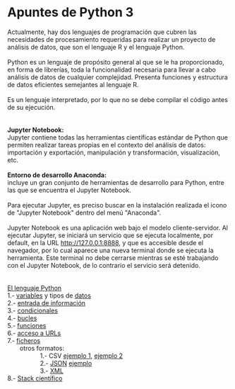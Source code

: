 # Apuntes de Python 3
Actualmente, hay dos lenguajes de programación que cubren las necesidades de procesamiento requeridas para realizar un proyecto de análisis de datos, que son el lenguaje R y el lenguaje Python.
<br><br>
Python es un lenguaje de propósito general al que se le ha proporcionado, en forma de librerías, toda la funcionalidad necesaria para llevar a cabo análisis de datos de cualquier complejidad. Presenta funciones y estructura de datos eficientes semejantes al lenguaje R.<br>
<br>
Es un lenguaje interpretado, por lo que no se debe compilar el código antes de su ejecución.<br>
<br>
<br>
<b>Jupyter Notebook:</b><br>
Jupyter contiene todas las herramientas científicas estándar de Python que permiten realizar tareas propias en el contexto del análisis de datos: importación y exportación, manipulación y transformación, visualización, etc.<br>
<br>
<b>Entorno de desarrollo Anaconda:</b><br>
incluye un gran conjunto de herramientas de desarrollo para Python, entre las que se encuentra el Jupyter Notebook.<br><br>
Para ejecutar Jupyter, es preciso buscar en la instalación realizada el icono de "Jupyter Notebook" dentro del menú "Anaconda".<br><br>
Jupyter Notebook es una aplicación web bajo el modelo cliente-servidor. Al ejecutar Jupyter, se iniciará un servicio que se ejecuta localmente, por default, en la URL http://127.0.0.1:8888, y que es accesible desde el navegador, por lo cual aparece una nueva terminal donde se ejecuta la herramienta. Este terminal no debe cerrarse mientras se esté trabajando con el Jupyter Notebook, de lo contrario el servicio será detenido.<br><br>
<br><u>El lenguaje Python</u><br>
1.- [variables](variables.txt) y tipos de [datos](datos.txt)<br>
2.- [entrada de información](entrada.txt)<br>
3.- [condicionales](condicionales.txt)<br>
4.- [bucles](bucles.txt)<br>
5.- [funciones](funciones.txt)<br>
6.- [acceso a URLs](urls.py)<br>
7.- [ficheros](archivos.txt) <br>
&#8195;&#8195;otros formatos:<br>
&#8195;&#8195;&#8195;&#8195;
&#8195;1.- CSV [ejemplo 1](csv/ejemplocsv.py), 
[ejemplo 2](csv/movercsv.py)<br>
&#8195;&#8195;&#8195;&#8195;
&#8195;2.- [JSON](json/json.md) [ejemplo](json/geoip.py)<br>
&#8195;&#8195;&#8195;&#8195;
&#8195;3.- [XML](xml/xml.md) <br>
8.- [Stack científico](stackCientifico/stack.md)
